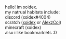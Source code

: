 hello! im xoidex.<br/>
my natrual habitats include:<br/>
discord (xoidex#4004)<br/>
scratch (<a href="https://scratch.mit.edu/users/xoidex">xoidex</a> or <a href="https://scratch.mit.edu/users/AlexzCol">AlexzCol</a>)<br/>
minecraft (xoidex)<br/>
also i like bookmarklets :D
